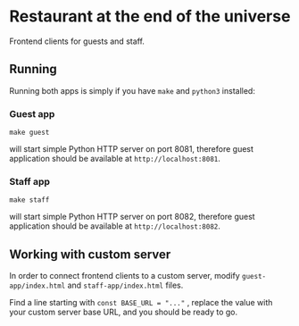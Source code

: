 # Restaurant at the end of the universe

Frontend clients for guests and staff.

## Running

Running both apps is simply if you have `make` and `python3` installed:

### Guest app

`make guest`

will start simple Python HTTP server on port 8081, therefore guest application should be available at `http://localhost:8081`.

### Staff app

`make staff`

will start simple Python HTTP server on port 8082, therefore guest application should be available at `http://localhost:8082`.

## Working with custom server

In order to connect frontend clients to a custom server, modify `guest-app/index.html` and `staff-app/index.html` files.

Find a line starting with `const BASE_URL = "..."` , replace the value with your custom server base URL, and you should be ready to go.